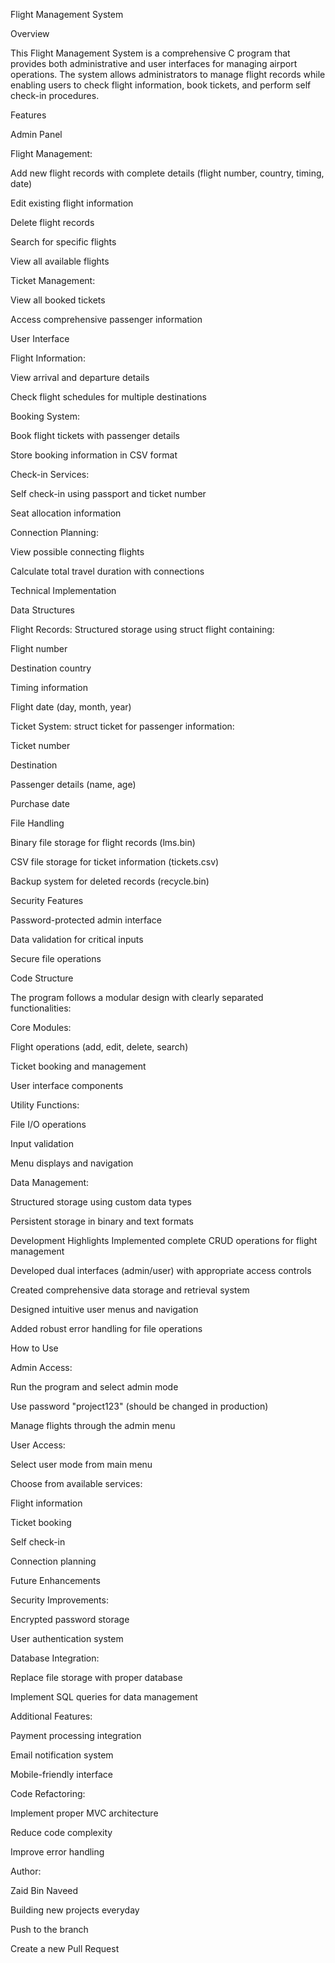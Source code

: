 Flight Management System 

Overview

This Flight Management System is a comprehensive C program that provides both administrative and user interfaces for managing airport operations. The system allows administrators to manage flight records while enabling users to check flight information, book tickets, and perform self check-in procedures.

Features

Admin Panel

Flight Management:

Add new flight records with complete details (flight number, country, timing, date)

Edit existing flight information

Delete flight records

Search for specific flights

View all available flights

Ticket Management:

View all booked tickets

Access comprehensive passenger information

User Interface

Flight Information:

View arrival and departure details

Check flight schedules for multiple destinations

Booking System:

Book flight tickets with passenger details

Store booking information in CSV format

Check-in Services:

Self check-in using passport and ticket number

Seat allocation information

Connection Planning:

View possible connecting flights

Calculate total travel duration with connections

Technical Implementation

Data Structures

Flight Records: Structured storage using struct flight containing:

Flight number

Destination country

Timing information

Flight date (day, month, year)

Ticket System: struct ticket for passenger information:

Ticket number

Destination

Passenger details (name, age)

Purchase date

File Handling

Binary file storage for flight records (lms.bin)

CSV file storage for ticket information (tickets.csv)

Backup system for deleted records (recycle.bin)

Security Features

Password-protected admin interface

Data validation for critical inputs

Secure file operations

Code Structure

The program follows a modular design with clearly separated functionalities:

Core Modules:

Flight operations (add, edit, delete, search)

Ticket booking and management

User interface components

Utility Functions:

File I/O operations

Input validation

Menu displays and navigation

Data Management:

Structured storage using custom data types

Persistent storage in binary and text formats

Development Highlights
Implemented complete CRUD operations for flight management

Developed dual interfaces (admin/user) with appropriate access controls

Created comprehensive data storage and retrieval system

Designed intuitive user menus and navigation

Added robust error handling for file operations

How to Use

Admin Access:

Run the program and select admin mode

Use password "project123" (should be changed in production)

Manage flights through the admin menu

User Access:

Select user mode from main menu

Choose from available services:

Flight information

Ticket booking

Self check-in

Connection planning

Future Enhancements

Security Improvements:

Encrypted password storage

User authentication system

Database Integration:

Replace file storage with proper database

Implement SQL queries for data management

Additional Features:

Payment processing integration

Email notification system

Mobile-friendly interface

Code Refactoring:

Implement proper MVC architecture

Reduce code complexity

Improve error handling

Author:

Zaid Bin Naveed

Building new projects everyday

Push to the branch

Create a new Pull Request
